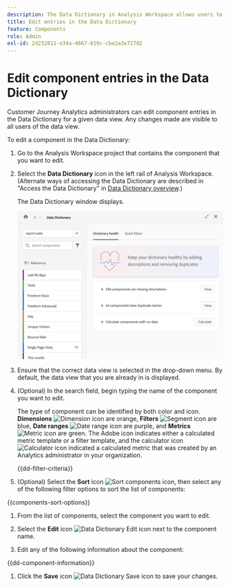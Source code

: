 ```yaml
---
description: The Data Dictionary in Analysis Workspace allows users to catalogue and keep track of the various components in Analysis Workspace, including their intended use, which are approved, which are duplicates, and so forth.
title: Edit entries in the Data Dictionary
feature: Components
role: Admin
exl-id: 2d232811-e34a-4667-819c-cbe2a3e72702
---
```

# Edit component entries in the Data Dictionary

Customer Journey Analytics administrators can edit component entries in the Data Dictionary for a given data view. Any changes made are visible to all users of the data view.

To edit a component in the Data Dictionary:

1. Go to the Analysis Workspace project that contains the component that you want to edit.

1. Select the **Data Dictionary** icon in the left rail of Analysis Workspace. (Alternate ways of accessing the Data Dictionary are described in "Access the Data Dictionary" in [Data Dictionary overview](/help/components/data-dictionary/data-dictionary-overview.md).)

   The Data Dictionary window displays.

   ![Data Dictionary administrator view showing Dictionary Health](assets/data-dictionary-admin.png)

1. Ensure that the correct data view is selected in the drop-down menu. By default, the data view that you are already in is displayed. 

1. (Optional) In the search field, begin typing the name of the component you want to edit.

   The type of component can be identified by both color and icon. **Dimensions** ![Dimension icon](https://spectrum.adobe.com/static/icons/workflow_18/Smock_Data_18_N.svg) are orange, **Filters** ![Segment icon](https://spectrum.adobe.com/static/icons/workflow_18/Smock_Segmentation_18_N.svg) are blue, **Date ranges** ![Date range icon](https://spectrum.adobe.com/static/icons/workflow_18/Smock_Calendar_18_N.svg) are purple, and **Metrics** ![Metric icon](https://spectrum.adobe.com/static/icons/workflow_18/Smock_Event_18_N.svg) are green. The Adobe icon indicates either a calculated metric template or a filter template, and the calculator icon ![Calculator icon](https://spectrum.adobe.com/static/icons/workflow_18/Smock_Calculator_18_N.svg) indicated a calculated metric that was created by an Analytics administrator in your organization. 

   {{dd-filter-criteria}}

1. (Optional) Select the **Sort** icon ![Sort components icon](https://spectrum.adobe.com/static/icons/workflow_18/Smock_SortOrderDown_18_N.svg), then select any of the following filter options to sort the list of components:

{{components-sort-options}}

1. From the list of components, select the component you want to edit.

1. Select the **Edit** icon ![Data Dictionary Edit icon](https://spectrum.adobe.com/static/icons/workflow_18/Smock_Edit_18_N.svg) next to the component name. 

1. Edit any of the following information about the component:

{{dd-component-information}}

1. Click the **Save** icon ![Data Dictionary Save icon](https://spectrum.adobe.com/static/icons/workflow_18/Smock_SaveFloppy_18_N.svg) to save your changes.
